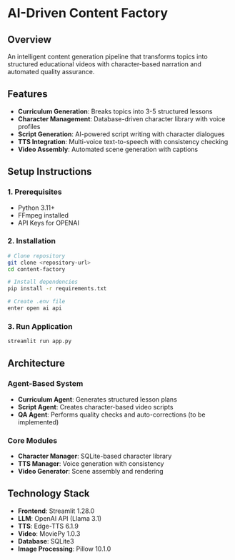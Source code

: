 # AI-Driven Content Factory

## Overview
An intelligent content generation pipeline that transforms topics into structured educational videos with character-based narration and automated quality assurance.

## Features
- **Curriculum Generation**: Breaks topics into 3-5 structured lessons
- **Character Management**: Database-driven character library with voice profiles
- **Script Generation**: AI-powered script writing with character dialogues
- **TTS Integration**: Multi-voice text-to-speech with consistency checking
- **Video Assembly**: Automated scene generation with captions

## Setup Instructions

### 1. Prerequisites
- Python 3.11+
- FFmpeg installed
- API Keys for OPENAI

### 2. Installation
```bash
# Clone repository
git clone <repository-url>
cd content-factory

# Install dependencies
pip install -r requirements.txt

# Create .env file
enter open ai api
```

### 3. Run Application
```bash
streamlit run app.py
```

## Architecture

### Agent-Based System
- **Curriculum Agent**: Generates structured lesson plans
- **Script Agent**: Creates character-based video scripts
- **QA Agent**: Performs quality checks and auto-corrections (to be implemented)

### Core Modules
- **Character Manager**: SQLite-based character library
- **TTS Manager**: Voice generation with consistency
- **Video Generator**: Scene assembly and rendering

## Technology Stack
- **Frontend**: Streamlit 1.28.0
- **LLM**: OpenAI API (Llama 3.1)
- **TTS**: Edge-TTS 6.1.9
- **Video**: MoviePy 1.0.3
- **Database**: SQLite3
- **Image Processing**: Pillow 10.1.0




